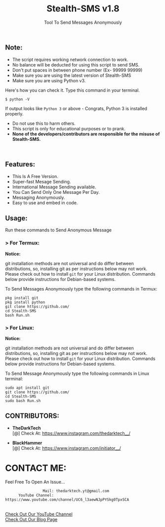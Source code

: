 <h1 align="center">Stealth-SMS v1.8</h1>
<p align="center">Tool To Send Messages Anonymously</p><br>


## Note:

- The script requires working network connection to work.
- No balance will be deducted for using this script to send SMS.
- Don't put spaces in between phone number (Ex- 99999 99999)
- Make sure you are using the latest version of Stealth-SMS
- Make sure you are using Python v3.

Here's how you can check it. Type this command in your terminal.
```
$ python -V
```
If output looks like `Python 3` or above - Congrats, Python 3 is installed properly.

- Do not use this to harm others.
- This script is only for educational purposes or to prank.
- **None of the developers/contributors are responsible for the misuse of Stealth-SMS.**
<br>

## Features:

- This Is A Free Version.
- Super-fast Mesage Sending.
- International Message Sending available.
- You Can Send Only One Message Per Day.
- Messaging Anonymously.
- Easy to use and embed in code.

## Usage:

Run these commands to Send Anonymous Message

### > For Termux:

**Notice:** 

git installation methods are not universal and do differ between distributions,
so, installing git as per instructions below may not work.
Please check out how to install `git` for your Linux distribution.
Commands below provide instructions for Debian-based systems.

To Send Messages Anonymously type the following commands in Termux:
```
pkg install git
pkg install python
git clone https://github.com/
cd Stealth-SMS
bash Run.sh
```

### > For Linux:

**Notice:** 

git installation methods are not universal and do differ between distributions,
so, installing git as per instructions below may not work.
Please check out how to install `git` for your Linux distribution.
Commands below provide instructions for Debian-based systems.

To Send Message Anonymously type the following commands in Linux terminal:
```
sudo apt install git
git clone https://github.com/
cd Stealth-SMS
sudo bash Run.sh
```
## CONTRIBUTORS:
- **TheDarkTech**<br>
[@] Check At: https://www.instagram.com/thedarktech__/

- **BlackHammer**<br>
[@] Check At: https://www.instagram.com/initiator__/


# CONTACT ME:

Feel Free To Open An Issue...

```
                 Mail: thedarktech.yt@gmail.com
      YouTube Channel: https://www.youtube.com/channel/UC6_l3aewNJpPYSkg0TpxSCA
```
<br>
<a href="https://www.youtube.com/channel/UC6_l3aewNJpPYSkg0TpxSCA">Check Out Our YouTube Channel</a><br>
<a href="https://thedarktech.com/blogs/">Check Out Our Blog Page</a><br>

